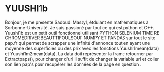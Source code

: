 # YUUSHI1b
Bonjour, je me présente Sadoudi Massyl, étduiant en mathématiques à Sorbonne-Université. Je suis passioné par tout ce qui est python et C++.
Yuushi1b est un petit outil fonctionnel utilisant PYTHON SELENIUM TIME RE CHROMEDRIVER BEAUTTIFOULSOUP NUMPY ET PANDAS sur tout le site pap.fr qui permet de scrapper une infinité d'annonce tout en 
ayant une moyenne des superficies ou des prix avec les fonctions Yuushi1mean(data) et Yuushi1m2mean(data).
La data doit représenter la frame retourner par Extractpaps(), pour changer d'url il suffit de changer la variable url et coller son lien pap's
pour recupérer les données de la page en question .
